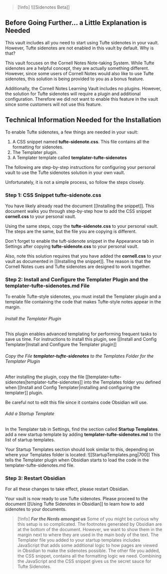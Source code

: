 > [!info]
> ![[Sidenotes Beta]]


## Before Going Further... a Little Explanation is Needed
This vault includes all you need to start using Tufte sidenotes in your vault. However, Tufte sidenotes are not enabled in this vault by default. Why is that?

This vault focuses on the Cornell Notes Note-taking System. While Tufte sidenotes are a helpful concept, they are actually something different. However, since some users of Cornell Notes would also like to use Tufte sidenotes, this solution is being provided to you as a bonus feature.

Additionally, the Cornell Notes Learning Vault includes no plugins. However, the solution for Tufte sidenotes will require a plugin and additional configuration. Therefore we did not want to enable this feature in the vault since some customers will not use this feature.

## Technical Information Needed for the Installation
To enable Tufte sidenotes, a few things are needed in your vault:
1. A CSS snippet named **tufte-sidenote.css**. This file contains all the formatting for sidenotes.
2. The Templater plugin.
3. A Templater template called **templater-tufte-sidenotes**

The following are step-by-step instructions for configuring your personal vault to use the Tufte sidenotes solution in your own vault.

Unfortunately, it is not a simple process, so follow the steps closely.
### Step 1: CSS Snippet tufte-sidenote.css
You have likely already read the document [[Installing the snippet]]. This document walks you through step-by-step how to add the CSS snippet **cornell.css** to your personal vault. 

Using the same steps, copy the **tufte-sidenote.css** to your personal vault. The steps are the same, but the file you are copying is different.

Don't forget to enable the tuft-sidenote snippet in the Appearance tab in Settings after copying **tufte-sidenote.css** to your personal vault. 

Also, note this solution requires that you have added the **cornell.css** to your vault as documented in [[Installing the snippet]]. The reason is that the Cornell Notes cues and Tufte sidenotes are designed to work together.

### Step 2: Install and Configure the Templater Plugin and the templater-tufte-sidenotes.md File

To enable Tufte-style sidenotes, you must install the Templater plugin and a template file containing the code that makes Tufte-style notes appear in the margin. 
###### Install the Templater Plugin
This plugin enables advanced templating for performing frequent tasks to save us time. For instructions to install this plugin, see [[Install and Config Templater|Install and Configure the Templater plugin]]
###### Copy the File **templater-tufte-sidenotes** to the Templates Folder for the Templater Plugin
After installing the plugin, copy the file [[templater-tufte-sidenotes|templater-tufte-sidenotes]] into the Templates folder you defined when [[Install and Config Templater|installing and configuring the templater]] plugin. 

Be careful not to edit this file since it contains code Obsidian will use.
###### Add a Startup Template
In the Templater tab in Settings, find the section called **Startup Templates**. add a new startup template by adding **templater-tufte-sidenotes.md** to the list of startup templates. 

Your Startup Templates section should look similar to this, depending on where your Templates folder is located:
![[StartupTemplates.png|700]]
This tells the Templater plugin when Obsidian starts to load the code in the templater-tufte-sidenotes.md file. 
### Step 3: Restart Obsidian
For all these changes to take effect, please restart Obsidian.

Your vault is now ready to use Tufte sidenotes. Please proceed to the document [[Using Tufte Sidenotes in Obsidian]] to learn how to add sidenotes to your documents.


>[!info] ***For the Nerds amongst us***
> Some of you might be curious why this setup is so complicated. The footnotes generated by Obsidian are at the bottom of the document. However, we want to show them in the margin next to where they are used in the main body of the text.  The Templater file you added to your startup templates includes JavaScript that adds some additional logic to how pages are viewed in Obsidian to make the sidenotes possible. The other file you added, the CSS snippet, contains all the formatting logic we need. Combining the JavaScript and the CSS snippet gives us the secret sauce for Tufte Sidenotes.


